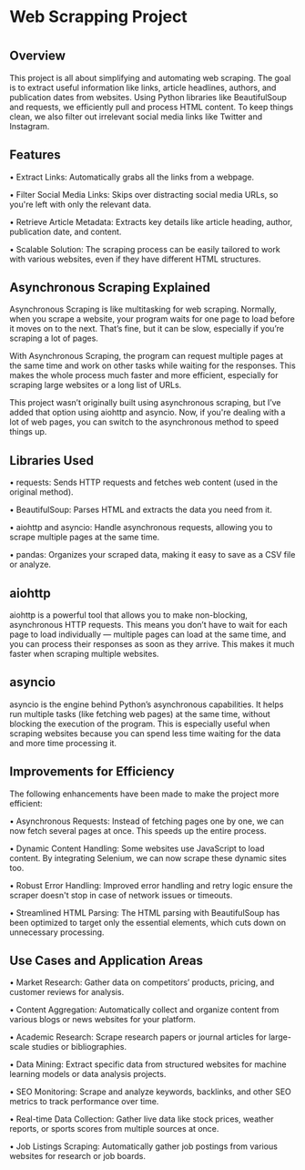 # Web Scrapping Project
#
#

## Overview
This project is all about simplifying and automating web scraping. The goal is to extract useful information like links, article headlines, authors, and publication dates from websites. Using Python libraries like BeautifulSoup and requests, we efficiently pull and process HTML content. To keep things clean, we also filter out irrelevant social media links like Twitter and Instagram.

## Features
• Extract Links: Automatically grabs all the links from a webpage.

• Filter Social Media Links: Skips over distracting social media URLs, so you're left with only the relevant data.

• Retrieve Article Metadata: Extracts key details like article heading, author, publication date, and content.

• Scalable Solution: The scraping process can be easily tailored to work with various websites, even if they have different HTML structures.


## Asynchronous Scraping Explained

Asynchronous Scraping is like multitasking for web scraping. Normally, when you scrape a website, your program waits for one page to load before it moves on to the next. That’s fine, but it can be slow, especially if you’re scraping a lot of pages.

With Asynchronous Scraping, the program can request multiple pages at the same time and work on other tasks while waiting for the responses. This makes the whole process much faster and more efficient, especially for scraping large websites or a long list of URLs.

This project wasn’t originally built using asynchronous scraping, but I’ve added that option using aiohttp and asyncio. Now, if you're dealing with a lot of web pages, you can switch to the asynchronous method to speed things up.

## Libraries Used
• requests: Sends HTTP requests and fetches web content (used in the original method).

• BeautifulSoup: Parses HTML and extracts the data you need from it.

• aiohttp and asyncio: Handle asynchronous requests, allowing you to scrape multiple pages at the same time.

• pandas: Organizes your scraped data, making it easy to save as a CSV file or analyze.

## aiohttp
aiohttp is a powerful tool that allows you to make non-blocking, asynchronous HTTP requests. This means you don’t have to wait for each page to load individually — multiple pages can load at the same time, and you can process their responses as soon as they arrive. This makes it much faster when scraping multiple websites.

## asyncio
asyncio is the engine behind Python’s asynchronous capabilities. It helps run multiple tasks (like fetching web pages) at the same time, without blocking the execution of the program. This is especially useful when scraping websites because you can spend less time waiting for the data and more time processing it.

## Improvements for Efficiency
The following enhancements have been made to make the project more efficient:

• Asynchronous Requests: Instead of fetching pages one by one, we can now fetch several pages at once. This speeds up the entire process.

• Dynamic Content Handling: Some websites use JavaScript to load content. By integrating Selenium, we can now scrape these dynamic sites too.

• Robust Error Handling: Improved error handling and retry logic ensure the scraper doesn't stop in case of network issues or timeouts.

• Streamlined HTML Parsing: The HTML parsing with BeautifulSoup has been optimized to target only the essential elements, which cuts down on unnecessary processing.


## Use Cases and Application Areas
• Market Research: Gather data on competitors’ products, pricing, and customer reviews for analysis.

• Content Aggregation: Automatically collect and organize content from various blogs or news websites for your platform.

• Academic Research: Scrape research papers or journal articles for large-scale studies or bibliographies.

• Data Mining: Extract specific data from structured websites for machine learning models or data analysis projects.

• SEO Monitoring: Scrape and analyze keywords, backlinks, and other SEO metrics to track performance over time.

• Real-time Data Collection: Gather live data like stock prices, weather reports, or sports scores from multiple sources at once.

• Job Listings Scraping: Automatically gather job postings from various websites for research or job boards.













